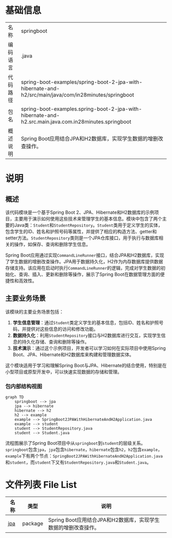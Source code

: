 # 基础信息

|      |      |
|------|------|
| 名称 | springboot |
| 编码语言 | .java |
| 代码路径 | spring-boot-examples/spring-boot-2-jpa-with-hibernate-and-h2/src/main/java/com/in28minutes/springboot |
| 包名 | spring-boot-examples.spring-boot-2-jpa-with-hibernate-and-h2.src.main.java.com.in28minutes.springboot |
| 概述说明 | Spring Boot应用结合JPA和H2数据库，实现学生数据的增删改查操作。 |

# 说明

## 概述

该代码模块是一个基于Spring Boot 2、JPA、Hibernate和H2数据库的示例项目，主要用于演示如何使用这些技术来管理学生的基本信息。模块中包含了两个主要的Java类：`Student`和`StudentRepository`。`Student`类用于定义学生的实体，包含学生的ID、姓名和护照号码等属性，并提供了相应的构造方法、getter和setter方法。`StudentRepository`类则是一个JPA仓库接口，用于执行与数据库相关的操作，如保存、查询和删除学生信息。

Spring Boot应用通过实现`CommandLineRunner`接口，结合JPA和H2数据库，实现了学生数据的增删改查操作。JPA用于数据持久化，H2作为内存数据库提供数据存储支持。该应用在启动时执行`CommandLineRunner`的逻辑，完成对学生数据的初始化、查询、插入、更新和删除等操作，展示了Spring Boot在数据管理方面的便捷性和高效性。

## 主要业务场景

该模块的主要业务场景包括：

1. **学生信息管理**：通过`Student`类定义学生的基本信息，包括ID、姓名和护照号码，并提供对这些信息的访问和修改功能。
2. **数据持久化**：利用`StudentRepository`接口与H2数据库进行交互，实现学生信息的持久化存储、查询和删除等操作。
3. **技术演示**：通过这个示例项目，开发者可以学习如何在实际项目中使用Spring Boot、JPA、Hibernate和H2数据库来构建和管理数据实体。

这个模块适用于学习和理解Spring Boot与JPA、Hibernate的结合使用，特别是在小型项目或原型开发中，可以快速实现数据的存储和管理。


### 包内部结构视图

```mermaid
graph TD
    springboot --> jpa
    jpa --> hibernate
    hibernate --> h2
    h2 --> example
    example --> SpringBoot2JPAWithHibernateAndH2Application.java
    example --> student
    student --> StudentRepository.java
    student --> Student.java
```

流程图展示了Spring Boot项目中从`springboot`到`student`的层级关系。`springboot`包含`jpa`，`jpa`包含`hibernate`，`hibernate`包含`h2`，`h2`包含`example`，`example`下有两个节点：`SpringBoot2JPAWithHibernateAndH2Application.java`和`student`，而`student`下又有`StudentRepository.java`和`Student.java`。

# 文件列表 File List

| 名称   | 类型  | 说明 |
|-------|------|-------------|
| [jpa](jpa/_module.md) | package | Spring Boot应用结合JPA和H2数据库，实现学生数据的增删改查操作。 |


